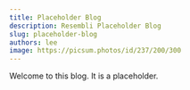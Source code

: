 ```yaml
---
title: Placeholder Blog
description: Resembli Placeholder Blog
slug: placeholder-blog
authors: lee
image: https://picsum.photos/id/237/200/300
---
```


Welcome to this blog. It is a placeholder.

